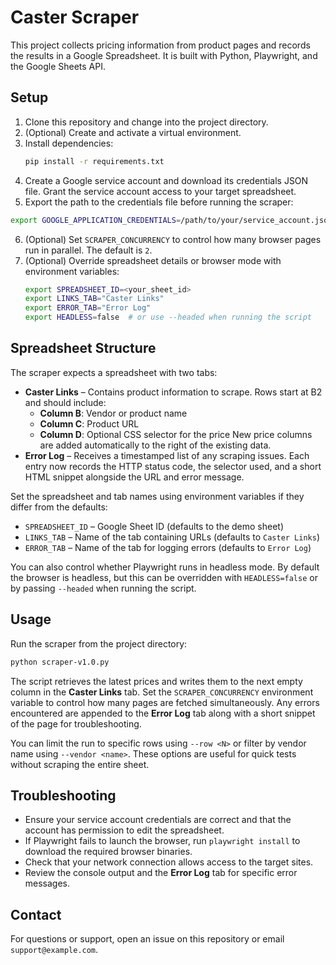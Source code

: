 # Caster Scraper

This project collects pricing information from product pages and records the results in a Google Spreadsheet. It is built with Python, Playwright, and the Google Sheets API.

## Setup
1. Clone this repository and change into the project directory.
2. (Optional) Create and activate a virtual environment.
3. Install dependencies:
   ```bash
   pip install -r requirements.txt
   ```
4. Create a Google service account and download its credentials JSON file. Grant the service account access to your target spreadsheet.
5. Export the path to the credentials file before running the scraper:
 ```bash
 export GOOGLE_APPLICATION_CREDENTIALS=/path/to/your/service_account.json
  ```
6. (Optional) Set `SCRAPER_CONCURRENCY` to control how many browser pages run in parallel. The default is `2`.
7. (Optional) Override spreadsheet details or browser mode with environment variables:
   ```bash
   export SPREADSHEET_ID=<your_sheet_id>
   export LINKS_TAB="Caster Links"
   export ERROR_TAB="Error Log"
   export HEADLESS=false  # or use --headed when running the script
   ```

## Spreadsheet Structure
The scraper expects a spreadsheet with two tabs:

- **Caster Links** – Contains product information to scrape. Rows start at B2 and should include:
  - **Column B**: Vendor or product name
  - **Column C**: Product URL
  - **Column D**: Optional CSS selector for the price
  New price columns are added automatically to the right of the existing data.
- **Error Log** – Receives a timestamped list of any scraping issues. Each entry now records the HTTP status code, the selector used, and a short HTML snippet alongside the URL and error message.

Set the spreadsheet and tab names using environment variables if they differ from the defaults:

- `SPREADSHEET_ID` – Google Sheet ID (defaults to the demo sheet)
- `LINKS_TAB` – Name of the tab containing URLs (defaults to `Caster Links`)
- `ERROR_TAB` – Name of the tab for logging errors (defaults to `Error Log`)

You can also control whether Playwright runs in headless mode. By default the browser is headless, but this can be overridden with `HEADLESS=false` or by passing `--headed` when running the script.

## Usage
Run the scraper from the project directory:
```bash
python scraper-v1.0.py
```
The script retrieves the latest prices and writes them to the next empty column
in the **Caster Links** tab. Set the `SCRAPER_CONCURRENCY` environment variable
to control how many pages are fetched simultaneously. Any errors encountered are
appended to the **Error Log** tab along with a short snippet of the page for
troubleshooting.

You can limit the run to specific rows using `--row <N>` or filter by vendor
name using `--vendor <name>`. These options are useful for quick tests without
scraping the entire sheet.

## Troubleshooting
- Ensure your service account credentials are correct and that the account has permission to edit the spreadsheet.
- If Playwright fails to launch the browser, run `playwright install` to download the required browser binaries.
- Check that your network connection allows access to the target sites.
- Review the console output and the **Error Log** tab for specific error messages.

## Contact
For questions or support, open an issue on this repository or email `support@example.com`.
